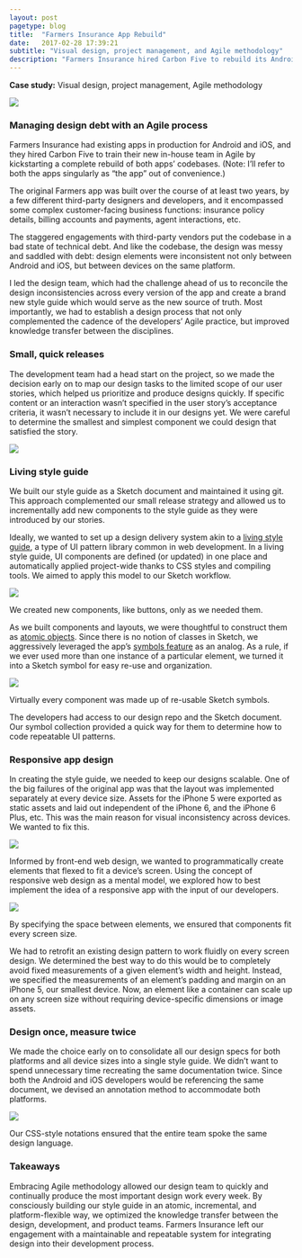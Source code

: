 ```yaml
---
layout: post
pagetype: blog
title:  "Farmers Insurance App Rebuild"
date:   2017-02-28 17:39:21
subtitle: "Visual design, project management, and Agile methodology"
description: "Farmers Insurance hired Carbon Five to rebuild its Android and iOS apps, and to use the opportunity to train their new in-house team in Agile development. I led the design team in tackling significant design debt and creating a brand new style guide."
---
```


<p class="subtitle"><strong>Case study:</strong> Visual design, project management, Agile methodology</p>

<img src="{{ site.github.url }}/images/farmers-app.png" />

<h3>Managing design debt with an Agile process</h3>

Farmers Insurance had existing apps in production for Android and iOS, and they hired Carbon Five to train their new in-house team in Agile by kickstarting a complete rebuild of both apps’ codebases. (Note: I’ll refer to both the apps singularly as “the app” out of convenience.)

The original Farmers app was built over the course of at least two years, by a few different third-party designers and developers, and it encompassed some complex customer-facing business functions: insurance policy details, billing accounts and payments, agent interactions, etc.

The staggered engagements with third-party vendors put the codebase in a bad state of technical debt. And like the codebase, the design was messy and saddled with debt: design elements were inconsistent not only between Android and iOS, but between devices on the same platform.

I led the design team, which had the challenge ahead of us to reconcile the design inconsistencies across every version of the app and create a brand new style guide which would serve as the new source of truth. Most importantly, we had to establish a design process that not only complemented the cadence of the developers’ Agile practice, but improved knowledge transfer between the disciplines.

<h3>Small, quick releases</h3>

The development team had a head start on the project, so we made the decision early on to map our design tasks to the limited scope of our user stories, which helped us prioritize and produce designs quickly. If specific content or an interaction wasn’t specified in the user story’s acceptance criteria, it wasn’t necessary to include it in our designs yet. We were careful to determine the smallest and simplest component we could design that satisfied the story.

<img class="" src="{{ site.github.url }}/images/farmers-small-releases.png" />

<h3>Living style guide</h3>

We built our style guide as a Sketch document and maintained it using git. This approach complemented our small release strategy and allowed us to incrementally add new components to the style guide as they were introduced by our stories.

Ideally, we wanted to set up a design delivery system akin to a [living style guide][livingstyleguide], a type of UI pattern library common in web development. In a living style guide, UI components are defined (or updated) in one place and automatically applied project-wide thanks to CSS styles and compiling tools. We aimed to apply this model to our Sketch workflow.

<img class="large" src="{{ site.github.url }}/images/farmers-styleguide.png" />
<p class="caption">We created new components, like buttons, only as we needed them.</p>

As we built components and layouts, we were thoughtful to construct them as [atomic objects][atomic]. Since there is no notion of classes in Sketch, we aggressively leveraged the app’s [symbols feature][symbols] as an analog. As a rule, if we ever used more than one instance of a particular element, we turned it into a Sketch symbol for easy re-use and organization.

<img class="" src="{{ site.github.url }}/images/farmers-symbols.png" />
<p class="caption">Virtually every component was made up of re-usable Sketch symbols.</p>

The developers had access to our design repo and the Sketch document. Our symbol collection provided a quick way for them to determine how to code repeatable UI patterns.

<h3>Responsive app design</h3>

In creating the style guide, we needed to keep our designs scalable. One of the big failures of the original app was that the layout was implemented separately at every device size. Assets for the iPhone 5 were exported as static assets and laid out independent of the iPhone 6, and the iPhone 6 Plus, etc. This was the main reason for visual inconsistency across devices. We wanted to fix this.

<img class="" src="{{ site.github.url }}/images/farmers-responsive.png" />

Informed by front-end web design, we wanted to programmatically create elements that flexed to fit a device’s screen. Using the concept of responsive web design as a mental model, we explored how to best implement the idea of a responsive app with the input of our developers.

<img class="" src="{{ site.github.url }}/images/farmers-spacing.png" />
<p class="caption">By specifying the space between elements, we ensured that components fit every screen size.</p>

We had to retrofit an existing design pattern to work fluidly on every screen design. We determined the best way to do this would be to completely avoid fixed measurements of a given element’s width and height. Instead, we specified the measurements of an element’s padding and margin on an iPhone 5, our smallest device. Now, an element like a container can scale up on any screen size without requiring device-specific dimensions or image assets.

<h3>Design once, measure twice</h3>

We made the choice early on to consolidate all our design specs for both platforms and all device sizes into a single style guide. We didn’t want to spend unnecessary time recreating the same documentation twice. Since both the Android and iOS developers would be referencing the same document, we devised an annotation method to accommodate both platforms.

<img class="" src="{{ site.github.url }}/images/farmers-notation.png" />
<p class="caption">Our CSS-style notations ensured that the entire team spoke the same design language.</p>

<h3>Takeaways</h3>

Embracing Agile methodology allowed our design team to quickly and continually produce the most important design work every week. By consciously building our style guide in an atomic, incremental, and platform-flexible way, we optimized the knowledge transfer between the design, development, and product teams. Farmers Insurance left our engagement with a maintainable and repeatable system for integrating design into their development process.

[livingstyleguide]: https://www.smashingmagazine.com/2015/04/an-in-depth-overview-of-living-style-guide-tools/
[atomic]: http://bradfrost.com/blog/post/atomic-web-design/
[symbols]: https://www.sketchapp.com/learn/documentation/07-symbols/
